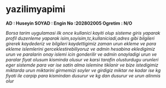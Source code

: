 # yazilimyapimi
**AD : Huseyin SOYAD : Engin No :202802005 Ogretim : N/O**

*Borsa tarim uygulamasi ilk once kullanici kayiti olup sisteme giris yaparak profil duzenleme
yaparak isim,soyisim,tc,kullaniciadi,adres gibi bilgileri girerek kaydederiz ve bilgileri kaydettigimiz
zaman urun ekleme ve para ekleme islemlerini gerceklestirebiliyoruz ve admin hesabina ekledigimiz urun ve
paralarin onay islemi icin gonderilir ve admin onayladigi urun ve paralar fiyat olusum kisminda olusur ve
karsi tarafin olusturdugu urunleri eger sistemde para var ise satin alma islemine tiklanir ve bize istedigimiz
miktarda urun miktarini girmemizi soyler ve girdigiz miktar ne kadar ise kg fiyati ile carpip para kismindan dusurur
ve kg dan dusurur ve urun alinmis olur*
